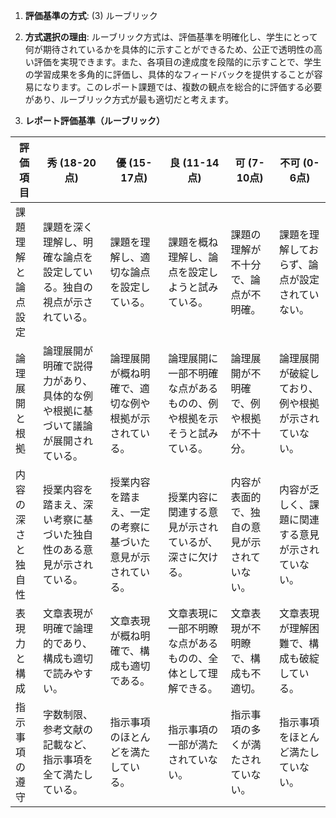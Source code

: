 1. **評価基準の方式**: (3) ルーブリック

2. **方式選択の理由**: ルーブリック方式は、評価基準を明確化し、学生にとって何が期待されているかを具体的に示すことができるため、公正で透明性の高い評価を実現できます。また、各項目の達成度を段階的に示すことで、学生の学習成果を多角的に評価し、具体的なフィードバックを提供することが容易になります。このレポート課題では、複数の観点を総合的に評価する必要があり、ルーブリック方式が最も適切だと考えます。

3. **レポート評価基準（ルーブリック）**

| 評価項目 | 秀 (18-20点) | 優 (15-17点) | 良 (11-14点) | 可 (7-10点) | 不可 (0-6点) |
|---|---|---|---|---|---|
| 課題理解と論点設定 | 課題を深く理解し、明確な論点を設定している。独自の視点が示されている。 | 課題を理解し、適切な論点を設定している。 | 課題を概ね理解し、論点を設定しようと試みている。 | 課題の理解が不十分で、論点が不明確。 | 課題を理解しておらず、論点が設定されていない。 |
| 論理展開と根拠 | 論理展開が明確で説得力があり、具体的な例や根拠に基づいて議論が展開されている。 | 論理展開が概ね明確で、適切な例や根拠が示されている。 | 論理展開に一部不明確な点があるものの、例や根拠を示そうと試みている。 | 論理展開が不明確で、例や根拠が不十分。 | 論理展開が破綻しており、例や根拠が示されていない。 |
| 内容の深さと独自性 | 授業内容を踏まえ、深い考察に基づいた独自性のある意見が示されている。 | 授業内容を踏まえ、一定の考察に基づいた意見が示されている。 | 授業内容に関連する意見が示されているが、深さに欠ける。 | 内容が表面的で、独自の意見が示されていない。 | 内容が乏しく、課題に関連する意見が示されていない。 |
| 表現力と構成 | 文章表現が明確で論理的であり、構成も適切で読みやすい。 | 文章表現が概ね明確で、構成も適切である。 | 文章表現に一部不明瞭な点があるものの、全体として理解できる。 | 文章表現が不明瞭で、構成も不適切。 | 文章表現が理解困難で、構成も破綻している。 |
| 指示事項の遵守 | 字数制限、参考文献の記載など、指示事項を全て満たしている。 | 指示事項のほとんどを満たしている。 | 指示事項の一部が満たされていない。 | 指示事項の多くが満たされていない。 | 指示事項をほとんど満たしていない。 |

